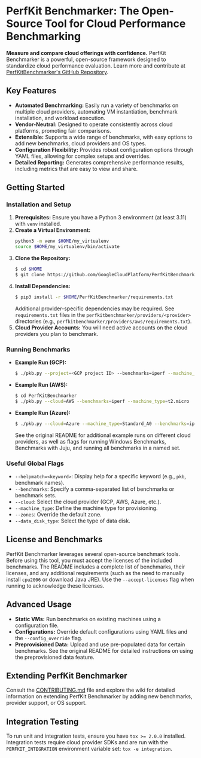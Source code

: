 # PerfKit Benchmarker: The Open-Source Tool for Cloud Performance Benchmarking

**Measure and compare cloud offerings with confidence.** PerfKit Benchmarker is a powerful, open-source framework designed to standardize cloud performance evaluation.  Learn more and contribute at [PerfKitBenchmarker's GitHub Repository](https://github.com/GoogleCloudPlatform/PerfKitBenchmarker).

## Key Features

*   **Automated Benchmarking:** Easily run a variety of benchmarks on multiple cloud providers, automating VM instantiation, benchmark installation, and workload execution.
*   **Vendor-Neutral:** Designed to operate consistently across cloud platforms, promoting fair comparisons.
*   **Extensible:**  Supports a wide range of benchmarks, with easy options to add new benchmarks, cloud providers and OS types.
*   **Configuration Flexibility:** Provides robust configuration options through YAML files, allowing for complex setups and overrides.
*   **Detailed Reporting:** Generates comprehensive performance results, including metrics that are easy to view and share.

## Getting Started

### Installation and Setup

1.  **Prerequisites:** Ensure you have a Python 3 environment (at least 3.11) with `venv` installed.
2.  **Create a Virtual Environment:**
    ```bash
    python3 -m venv $HOME/my_virtualenv
    source $HOME/my_virtualenv/bin/activate
    ```
3.  **Clone the Repository:**
    ```bash
    $ cd $HOME
    $ git clone https://github.com/GoogleCloudPlatform/PerfKitBenchmarker.git
    ```
4.  **Install Dependencies:**
    ```bash
    $ pip3 install -r $HOME/PerfKitBenchmarker/requirements.txt
    ```
    Additional provider-specific dependencies may be required.  See `requirements.txt` files in the `perfkitbenchmarker/providers/<provider>` directories (e.g., `perfkitbenchmarker/providers/aws/requirements.txt`).
5.  **Cloud Provider Accounts:** You will need active accounts on the cloud providers you plan to benchmark.

### Running Benchmarks

*   **Example Run (GCP):**
    ```bash
    $ ./pkb.py --project=<GCP project ID> --benchmarks=iperf --machine_type=f1-micro
    ```
*   **Example Run (AWS):**
    ```bash
    $ cd PerfKitBenchmarker
    $ ./pkb.py --cloud=AWS --benchmarks=iperf --machine_type=t2.micro
    ```
*   **Example Run (Azure):**
    ```bash
    $ ./pkb.py --cloud=Azure --machine_type=Standard_A0 --benchmarks=iperf
    ```

    See the original README for additional example runs on different cloud providers, as well as flags for running Windows Benchmarks, Benchmarks with Juju, and running all benchmarks in a named set.

### Useful Global Flags

*   `--helpmatch=<keyword>`: Display help for a specific keyword (e.g., `pkb`, benchmark names).
*   `--benchmarks`: Specify a comma-separated list of benchmarks or benchmark sets.
*   `--cloud`: Select the cloud provider (GCP, AWS, Azure, etc.).
*   `--machine_type`: Define the machine type for provisioning.
*   `--zones`: Override the default zone.
*   `--data_disk_type`: Select the type of data disk.

## License and Benchmarks

PerfKit Benchmarker leverages several open-source benchmark tools. Before using this tool, you must accept the licenses of the included benchmarks.  The README includes a complete list of benchmarks, their licenses, and any additional requirements (such as the need to manually install `cpu2006` or download Java JRE).  Use the `--accept-licenses` flag when running to acknowledge these licenses.

## Advanced Usage

*   **Static VMs:**  Run benchmarks on existing machines using a configuration file.
*   **Configurations:** Override default configurations using YAML files and the `--config_override` flag.
*   **Preprovisioned Data:**  Upload and use pre-populated data for certain benchmarks. See the original README for detailed instructions on using the preprovisioned data feature.

## Extending PerfKit Benchmarker

Consult the [CONTRIBUTING.md](https://github.com/GoogleCloudPlatform/PerfKitBenchmarker/blob/master/CONTRIBUTING.md) file and explore the wiki for detailed information on extending PerfKit Benchmarker by adding new benchmarks, provider support, or OS support.

## Integration Testing

To run unit and integration tests, ensure you have `tox >= 2.0.0` installed. Integration tests require cloud provider SDKs and are run with the `PERFKIT_INTEGRATION` environment variable set: `tox -e integration`.